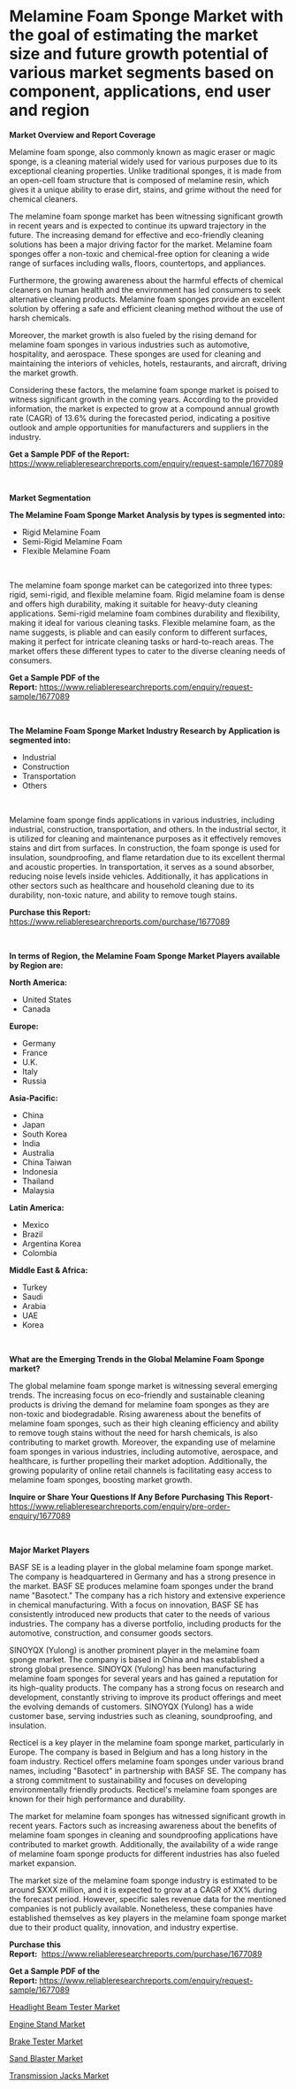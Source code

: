 <p><h1>Melamine Foam Sponge Market with the goal of estimating the market size and future growth potential of various market segments based on component, applications, end user and region</h1></p><p><strong>Market Overview and Report Coverage</strong></p>
<p><p>Melamine foam sponge, also commonly known as magic eraser or magic sponge, is a cleaning material widely used for various purposes due to its exceptional cleaning properties. Unlike traditional sponges, it is made from an open-cell foam structure that is composed of melamine resin, which gives it a unique ability to erase dirt, stains, and grime without the need for chemical cleaners.</p><p>The melamine foam sponge market has been witnessing significant growth in recent years and is expected to continue its upward trajectory in the future. The increasing demand for effective and eco-friendly cleaning solutions has been a major driving factor for the market. Melamine foam sponges offer a non-toxic and chemical-free option for cleaning a wide range of surfaces including walls, floors, countertops, and appliances.</p><p>Furthermore, the growing awareness about the harmful effects of chemical cleaners on human health and the environment has led consumers to seek alternative cleaning products. Melamine foam sponges provide an excellent solution by offering a safe and efficient cleaning method without the use of harsh chemicals.</p><p>Moreover, the market growth is also fueled by the rising demand for melamine foam sponges in various industries such as automotive, hospitality, and aerospace. These sponges are used for cleaning and maintaining the interiors of vehicles, hotels, restaurants, and aircraft, driving the market growth.</p><p>Considering these factors, the melamine foam sponge market is poised to witness significant growth in the coming years. According to the provided information, the market is expected to grow at a compound annual growth rate (CAGR) of 13.6% during the forecasted period, indicating a positive outlook and ample opportunities for manufacturers and suppliers in the industry.</p></p>
<p><strong>Get a Sample PDF of the Report:</strong> <a href="https://www.reliableresearchreports.com/enquiry/request-sample/1677089">https://www.reliableresearchreports.com/enquiry/request-sample/1677089</a></p>
<p>&nbsp;</p>
<p><strong>Market Segmentation</strong></p>
<p><strong>The Melamine Foam Sponge Market Analysis by types is segmented into:</strong></p>
<p><ul><li>Rigid Melamine Foam</li><li>Semi-Rigid Melamine Foam</li><li>Flexible Melamine Foam</li></ul></p>
<p>&nbsp;</p>
<p><p>The melamine foam sponge market can be categorized into three types: rigid, semi-rigid, and flexible melamine foam. Rigid melamine foam is dense and offers high durability, making it suitable for heavy-duty cleaning applications. Semi-rigid melamine foam combines durability and flexibility, making it ideal for various cleaning tasks. Flexible melamine foam, as the name suggests, is pliable and can easily conform to different surfaces, making it perfect for intricate cleaning tasks or hard-to-reach areas. The market offers these different types to cater to the diverse cleaning needs of consumers.</p></p>
<p><strong>Get a Sample PDF of the Report:</strong>&nbsp;<a href="https://www.reliableresearchreports.com/enquiry/request-sample/1677089">https://www.reliableresearchreports.com/enquiry/request-sample/1677089</a></p>
<p>&nbsp;</p>
<p><strong>The Melamine Foam Sponge Market Industry Research by Application is segmented into:</strong></p>
<p><ul><li>Industrial</li><li>Construction</li><li>Transportation</li><li>Others</li></ul></p>
<p>&nbsp;</p>
<p><p>Melamine foam sponge finds applications in various industries, including industrial, construction, transportation, and others. In the industrial sector, it is utilized for cleaning and maintenance purposes as it effectively removes stains and dirt from surfaces. In construction, the foam sponge is used for insulation, soundproofing, and flame retardation due to its excellent thermal and acoustic properties. In transportation, it serves as a sound absorber, reducing noise levels inside vehicles. Additionally, it has applications in other sectors such as healthcare and household cleaning due to its durability, non-toxic nature, and ability to remove tough stains.</p></p>
<p><strong>Purchase this Report:</strong>&nbsp; <a href="https://www.reliableresearchreports.com/purchase/1677089">https://www.reliableresearchreports.com/purchase/1677089</a></p>
<p>&nbsp;</p>
<p><strong>In terms of Region, the Melamine Foam Sponge Market Players available by Region are:</strong></p>
<p>
    <p> <strong> North America: </strong>
        <ul>
            <li>United States</li>
            <li>Canada</li>
        </ul>
        </p> 
    <p> <strong> Europe: </strong>
        <ul>
            <li>Germany</li>
            <li>France</li>
            <li>U.K.</li>
            <li>Italy</li>
            <li>Russia</li>
        </ul>
        </p> 
    <p> <strong> Asia-Pacific: </strong>
        <ul>
            <li>China</li>
            <li>Japan</li>
            <li>South Korea</li>
            <li>India</li>
            <li>Australia</li>
            <li>China Taiwan</li>
            <li>Indonesia</li>
            <li>Thailand</li>
            <li>Malaysia</li>
        </ul>
        </p> 
    <p> <strong> Latin America: </strong>
        <ul>
            <li>Mexico</li>
            <li>Brazil</li>
            <li>Argentina Korea</li>
            <li>Colombia</li>
        </ul>
        </p> 
    <p> <strong> Middle East & Africa: </strong>
        <ul>
            <li>Turkey</li>
            <li>Saudi</li>
            <li>Arabia</li>
            <li>UAE</li>
            <li>Korea</li>
        </ul>
    </p>
    </p>
<p>&nbsp;</p>
<p><strong>What are the Emerging Trends in the Global Melamine Foam Sponge market?</strong></p>
<p><p>The global melamine foam sponge market is witnessing several emerging trends. The increasing focus on eco-friendly and sustainable cleaning products is driving the demand for melamine foam sponges as they are non-toxic and biodegradable. Rising awareness about the benefits of melamine foam sponges, such as their high cleaning efficiency and ability to remove tough stains without the need for harsh chemicals, is also contributing to market growth. Moreover, the expanding use of melamine foam sponges in various industries, including automotive, aerospace, and healthcare, is further propelling their market adoption. Additionally, the growing popularity of online retail channels is facilitating easy access to melamine foam sponges, boosting market growth.</p></p>
<p><strong>Inquire or Share Your Questions If Any Before Purchasing This Report</strong>- <a href="https://www.reliableresearchreports.com/enquiry/pre-order-enquiry/1677089">https://www.reliableresearchreports.com/enquiry/pre-order-enquiry/1677089</a></p>
<p>&nbsp;</p>
<p><strong>Major Market Players</strong></p>
<p><p>BASF SE is a leading player in the global melamine foam sponge market. The company is headquartered in Germany and has a strong presence in the market. BASF SE produces melamine foam sponges under the brand name "Basotect." The company has a rich history and extensive experience in chemical manufacturing. With a focus on innovation, BASF SE has consistently introduced new products that cater to the needs of various industries. The company has a diverse portfolio, including products for the automotive, construction, and consumer goods sectors. </p><p>SINOYQX (Yulong) is another prominent player in the melamine foam sponge market. The company is based in China and has established a strong global presence. SINOYQX (Yulong) has been manufacturing melamine foam sponges for several years and has gained a reputation for its high-quality products. The company has a strong focus on research and development, constantly striving to improve its product offerings and meet the evolving demands of customers. SINOYQX (Yulong) has a wide customer base, serving industries such as cleaning, soundproofing, and insulation.</p><p>Recticel is a key player in the melamine foam sponge market, particularly in Europe. The company is based in Belgium and has a long history in the foam industry. Recticel offers melamine foam sponges under various brand names, including "Basotect" in partnership with BASF SE. The company has a strong commitment to sustainability and focuses on developing environmentally friendly products. Recticel's melamine foam sponges are known for their high performance and durability.</p><p>The market for melamine foam sponges has witnessed significant growth in recent years. Factors such as increasing awareness about the benefits of melamine foam sponges in cleaning and soundproofing applications have contributed to market growth. Additionally, the availability of a wide range of melamine foam sponge products for different industries has also fueled market expansion.</p><p>The market size of the melamine foam sponge industry is estimated to be around $XXX million, and it is expected to grow at a CAGR of XX% during the forecast period. However, specific sales revenue data for the mentioned companies is not publicly available. Nonetheless, these companies have established themselves as key players in the melamine foam sponge market due to their product quality, innovation, and industry expertise.</p></p>
<p><strong>Purchase this Report:</strong>&nbsp;&nbsp;<a href="https://www.reliableresearchreports.com/purchase/1677089">https://www.reliableresearchreports.com/purchase/1677089</a></p>
<p></p>
<p><strong>Get a Sample PDF of the Report:</strong>&nbsp;<a href="https://www.reliableresearchreports.com/enquiry/request-sample/1677089">https://www.reliableresearchreports.com/enquiry/request-sample/1677089</a></p>
<p><p><a href="https://medium.com/@alanwatkins6h/analyzing-headlight-beam-tester-market-global-industry-perspective-and-forecast-2023-to-2030-79b0c04d6ce0">Headlight Beam Tester Market</a></p><p><a href="https://medium.com/@donaldortega4f/engine-stand-market-size-market-outlook-and-market-forecast-2023-to-2030-baa59f503d83">Engine Stand Market</a></p><p><a href="https://medium.com/@vivianejast/brake-tester-market-size-and-market-trends-complete-industry-overview-2023-to-2030-33f573751b4e">Brake Tester Market</a></p><p><a href="https://medium.com/@walterstanley64/sand-blaster-market-trends-forecast-and-competitive-analysis-to-2030-8d583fab2e58">Sand Blaster Market</a></p><p><a href="https://medium.com/@elwyncarter2023/transmission-jacks-market-size-reveals-the-best-marketing-channels-in-global-industry-10dbe3068170">Transmission Jacks Market</a></p></p>